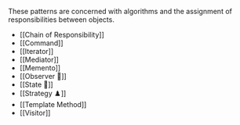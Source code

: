 These patterns are concerned with algorithms and the assignment of responsibilities between objects.

- [[Chain of Responsibility]]
- [[Command]]
- [[Iterator]]
- [[Mediator]]
- [[Memento]]
- [[Observer 👀]]
- [[State 🏢]]
- [[Strategy ♟️]]
- [[Template Method]]
- [[Visitor]] 